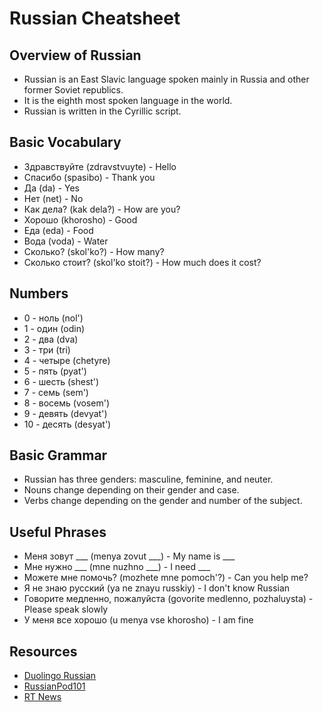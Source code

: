 # Russian Cheatsheet

## Overview of Russian

- Russian is an East Slavic language spoken mainly in Russia and other former Soviet republics.
- It is the eighth most spoken language in the world.
- Russian is written in the Cyrillic script.

## Basic Vocabulary

- Здравствуйте (zdravstvuyte) - Hello
- Спасибо (spasibo) - Thank you
- Да (da) - Yes
- Нет (net) - No
- Как дела? (kak dela?) - How are you?
- Хорошо (khorosho) - Good
- Еда (eda) - Food
- Вода (voda) - Water
- Сколько? (skol'ko?) - How many?
- Сколько стоит? (skol'ko stoit?) - How much does it cost?

## Numbers

- 0 - ноль (nol')
- 1 - один (odin)
- 2 - два (dva)
- 3 - три (tri)
- 4 - четыре (chetyre)
- 5 - пять (pyat')
- 6 - шесть (shest')
- 7 - семь (sem')
- 8 - восемь (vosem')
- 9 - девять (devyat')
- 10 - десять (desyat')

## Basic Grammar

- Russian has three genders: masculine, feminine, and neuter.
- Nouns change depending on their gender and case.
- Verbs change depending on the gender and number of the subject.

## Useful Phrases

- Меня зовут ___ (menya zovut ___) - My name is ___
- Мне нужно ___ (mne nuzhno ___) - I need ___
- Можете мне помочь? (mozhete mne pomoch'?) - Can you help me?
- Я не знаю русский (ya ne znayu russkiy) - I don't know Russian
- Говорите медленно, пожалуйста (govorite medlenno, pozhaluysta) - Please speak slowly
- У меня все хорошо (u menya vse khorosho) - I am fine

## Resources

- [Duolingo Russian](https://www.duolingo.com/course/ru/en/Learn-Russian-Online)
- [RussianPod101](https://www.russianpod101.com/)
- [RT News](https://russian.rt.com/)